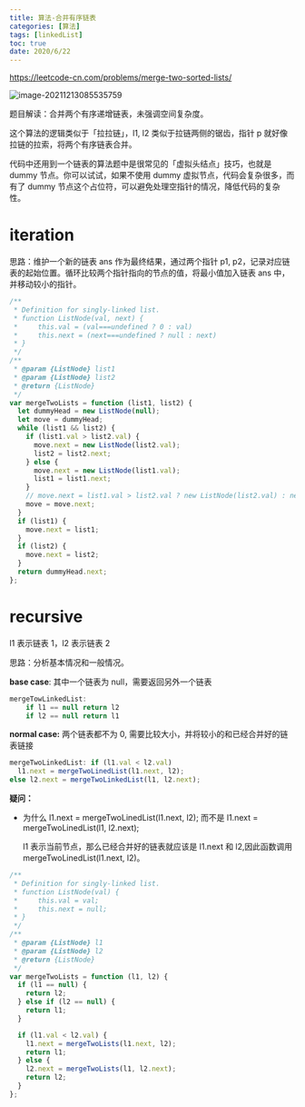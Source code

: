 ```yaml
---
title: 算法-合并有序链表
categories: [算法]
tags: [linkedList]
toc: true
date: 2020/6/22
---
```


https://leetcode-cn.com/problems/merge-two-sorted-lists/

![image-20211213085535759](https://tva1.sinaimg.cn/large/008i3skNgy1gxbx9fcs5tj30dn0mymy9.jpg)

题目解读：合并两个有序递增链表，未强调空间复杂度。

这个算法的逻辑类似于「拉拉链」，l1, l2 类似于拉链两侧的锯齿，指针 p 就好像拉链的拉索，将两个有序链表合并。

代码中还用到一个链表的算法题中是很常见的「虚拟头结点」技巧，也就是 dummy 节点。你可以试试，如果不使用 dummy 虚拟节点，代码会复杂很多，而有了 dummy 节点这个占位符，可以避免处理空指针的情况，降低代码的复杂性。

<!-- more -->

# iteration

思路：维护一个新的链表 ans 作为最终结果，通过两个指针 p1, p2，记录对应链表的起始位置。循环比较两个指针指向的节点的值，将最小值加入链表 ans 中，并移动较小的指针。

```js
/**
 * Definition for singly-linked list.
 * function ListNode(val, next) {
 *     this.val = (val===undefined ? 0 : val)
 *     this.next = (next===undefined ? null : next)
 * }
 */
/**
 * @param {ListNode} list1
 * @param {ListNode} list2
 * @return {ListNode}
 */
var mergeTwoLists = function (list1, list2) {
  let dummyHead = new ListNode(null);
  let move = dummyHead;
  while (list1 && list2) {
    if (list1.val > list2.val) {
      move.next = new ListNode(list2.val);
      list2 = list2.next;
    } else {
      move.next = new ListNode(list1.val);
      list1 = list1.next;
    }
    // move.next = list1.val > list2.val ? new ListNode(list2.val) : new ListNode(list1.val);
    move = move.next;
  }
  if (list1) {
    move.next = list1;
  }
  if (list2) {
    move.next = list2;
  }
  return dummyHead.next;
};
```

# recursive

l1 表示链表 1，l2 表示链表 2

思路：分析基本情况和一般情况。

**base case**: 其中一个链表为 null，需要返回另外一个链表

```js
mergeTowLinkedList:
	if l1 == null return l2
	if l2 == null return l1
```

**normal case:** 两个链表都不为 0, 需要比较大小，并将较小的和已经合并好的链表链接

```js
mergeTwoLinkedList: if (l1.val < l2.val)
  l1.next = mergeTwoLinedList(l1.next, l2);
else l2.next = mergeTwoLinkedList(l1, l2.next);
```

**疑问：**

- 为什么 l1.next = mergeTwoLinedList(l1.next, l2); 而不是 l1.next = mergeTwoLinedList(l1, l2.next);

  l1 表示当前节点，那么已经合并好的链表就应该是 l1.next 和 l2,因此函数调用 mergeTwoLinedList(l1.next, l2)。

```js
/**
 * Definition for singly-linked list.
 * function ListNode(val) {
 *     this.val = val;
 *     this.next = null;
 * }
 */
/**
 * @param {ListNode} l1
 * @param {ListNode} l2
 * @return {ListNode}
 */
var mergeTwoLists = function (l1, l2) {
  if (l1 == null) {
    return l2;
  } else if (l2 == null) {
    return l1;
  }

  if (l1.val < l2.val) {
    l1.next = mergeTwoLists(l1.next, l2);
    return l1;
  } else {
    l2.next = mergeTwoLists(l1, l2.next);
    return l2;
  }
};
```
